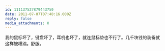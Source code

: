```yaml
---
id: 111137527879443750
date: 2011-07-07T07:40:16.000Z
reply: false
media_attachments: 0
---
```


我的鼠标坏了，键盘坏了，耳机也坏了，就连鼠标垫也不行了。几千块钱的装备就这样被糟蹋。舒服。

